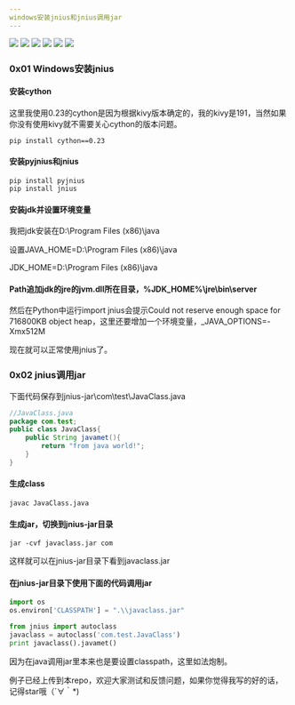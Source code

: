 ```yaml
---
windows安装jnius和jnius调用jar
---
```


![](https://img.shields.io/travis/rust-lang/rust.svg) ![](https://img.shields.io/badge/python-2.7-brightgreen.svg) ![](https://img.shields.io/badge/cython-0.23-brightgreen.svg) ![](https://img.shields.io/badge/pyjnius-%2F%3D%20__%20%3D%2F-orange.svg) ![](https://img.shields.io/badge/jnius-%2F%3D%20__%20%3D%2F-orange.svg) ![](https://img.shields.io/badge/powered%20by-海森堡不确定面包-brightgreen.svg) 

 
### 0x01 Windows安装jnius

#### 安装cython

这里我使用0.23的cython是因为根据kivy版本确定的，我的kivy是191，当然如果你没有使用kivy就不需要关心cython的版本问题。

    pip install cython==0.23
 
#### 安装pyjnius和jnius

    pip install pyjnius
    pip install jnius

#### 安装jdk并设置环境变量

我把jdk安装在D:\Program Files (x86)\java

设置JAVA_HOME=D:\Program Files (x86)\java

JDK_HOME=D:\Program Files (x86)\java

#### Path追加jdk的jre的jvm.dll所在目录，%JDK_HOME%\jre\bin\server

然后在Python中运行import jnius会提示Could not reserve enough space for 716800KB object heap，这里还要增加一个环境变量，_JAVA_OPTIONS=-Xmx512M

现在就可以正常使用jnius了。


### 0x02 jnius调用jar

下面代码保存到jnius-jar\com\test\JavaClass.java

```java
//JavaClass.java
package com.test;
public class JavaClass{
    public String javamet(){
        return "from java world!";
    }
}
```

#### 生成class

    javac JavaClass.java

#### 生成jar，切换到jnius-jar目录

    jar -cvf javaclass.jar com

这样就可以在jnius-jar目录下看到javaclass.jar

#### 在jnius-jar目录下使用下面的代码调用jar

```python
import os
os.environ['CLASSPATH'] = ".\\javaclass.jar"

from jnius import autoclass
javaclass = autoclass('com.test.JavaClass')
print javaclass().javamet()
```

因为在java调用jar里本来也是要设置classpath，这里如法炮制。

例子已经上传到本repo，欢迎大家测试和反馈问题，如果你觉得我写的好的话，记得star哦（´∀｀*)  

